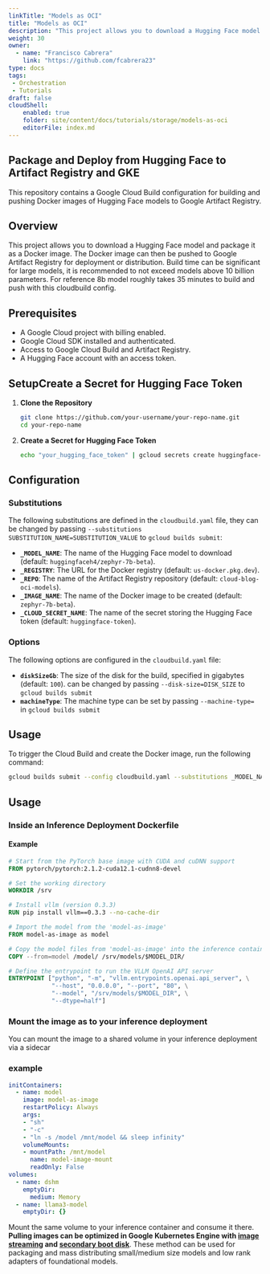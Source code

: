 ```yaml
---
linkTitle: "Models as OCI"
title: "Models as OCI"
description: "This project allows you to download a Hugging Face model and package it as a Docker image. The Docker image can then be pushed to Google Artifact Registry for deployment or distribution. Build time can be significant for large models, it is recommended to not exceed models above 10 billion parameters. For reference 8b model roughly takes 35 minutes to build and push with this cloudbuild config."
weight: 30
owner:
  - name: "Francisco Cabrera"
    link: "https://github.com/fcabrera23"
type: docs
tags:
 - Orchestration
 - Tutorials
draft: false
cloudShell:
    enabled: true
    folder: site/content/docs/tutorials/storage/models-as-oci
    editorFile: index.md
---
```

## Package and Deploy from Hugging Face to Artifact Registry and GKE

This repository contains a Google Cloud Build configuration for building and pushing Docker images of Hugging Face models to Google Artifact Registry.

## Overview

This project allows you to download a Hugging Face model and package it as a Docker image. The Docker image can then be pushed to Google Artifact Registry for deployment or distribution. Build time can be significant for large models, it is recommended to not exceed models above 10 billion parameters. For reference 8b model roughly takes 35 minutes to build and push with this cloudbuild config.

## Prerequisites

- A Google Cloud project with billing enabled.
- Google Cloud SDK installed and authenticated.
- Access to Google Cloud Build and Artifact Registry.
- A Hugging Face account with an access token.

## SetupCreate a Secret for Hugging Face Token

1. **Clone the Repository**

   ```bash
   git clone https://github.com/your-username/your-repo-name.git
   cd your-repo-name
2. **Create a Secret for Hugging Face Token**
   ```bash 
   echo "your_hugging_face_token" | gcloud secrets create huggingface-token --data-file=-

## Configuration

### Substitutions

The following substitutions are defined in the `cloudbuild.yaml` file, they can be changed by passing `--substitutions SUBSTITUTION_NAME=SUBSTITUTION_VALUE` to `gcloud builds submit`:

- **`_MODEL_NAME`**: The name of the Hugging Face model to download (default: `huggingfaceh4/zephyr-7b-beta`).
- **`_REGISTRY`**: The URL for the Docker registry (default: `us-docker.pkg.dev`).
- **`_REPO`**: The name of the Artifact Registry repository (default: `cloud-blog-oci-models`).
- **`_IMAGE_NAME`**: The name of the Docker image to be created (default: `zephyr-7b-beta`).
- **`_CLOUD_SECRET_NAME`**: The name of the secret storing the Hugging Face token (default: `huggingface-token`).

### Options

The following options are configured in the `cloudbuild.yaml` file:

- **`diskSizeGb`**: The size of the disk for the build, specified in gigabytes (default: `100`). can be changed by passing `--disk-size=DISK_SIZE` to `gcloud builds submit`
- **`machineType`**: The machine type can be set by passing `--machine-type=` in `gcloud builds submit`

## Usage

To trigger the Cloud Build and create the Docker image, run the following command:

```bash
gcloud builds submit --config cloudbuild.yaml --substitutions _MODEL_NAME="your_model_name",_IMAGE_NAME="LOCATION-docker.pkg.dev/[YOUR_PROJECT_ID]/[REPOSITORY_NAME]/[IMAGE_NAME]"
```

## Usage

### Inside an Inference Deployment Dockerfile

#### Example

```Dockerfile
# Start from the PyTorch base image with CUDA and cuDNN support
FROM pytorch/pytorch:2.1.2-cuda12.1-cudnn8-devel

# Set the working directory
WORKDIR /srv

# Install vllm (version 0.3.3)
RUN pip install vllm==0.3.3 --no-cache-dir

# Import the model from the 'model-as-image'
FROM model-as-image as model

# Copy the model files from 'model-as-image' into the inference container
COPY --from=model /model/ /srv/models/$MODEL_DIR/

# Define the entrypoint to run the VLLM OpenAI API server
ENTRYPOINT ["python", "-m", "vllm.entrypoints.openai.api_server", \
            "--host", "0.0.0.0", "--port", "80", \
            "--model", "/srv/models/$MODEL_DIR", \
            "--dtype=half"]
```
### Mount the image as to your inference deployment
You can mount the image to a shared volume in your inference deployment via a sidecar 

### example

```yaml
initContainers:
  - name: model
    image: model-as-image
    restartPolicy: Always
    args:
    - "sh"
    - "-c"
    - "ln -s /model /mnt/model && sleep infinity"
    volumeMounts:
    - mountPath: /mnt/model
      name: model-image-mount
      readOnly: False
volumes:
  - name: dshm
    emptyDir:
      medium: Memory
  - name: llama3-model
    emptyDir: {}
```
Mount the same volume to your inference container and consume it there. 
**Pulling images can be optimized in Google Kubernetes Engine with [image streaming](https://cloud.google.com/kubernetes-engine/docs/how-to/image-streaming) and [secondary boot disk](https://cloud.google.com/kubernetes-engine/docs/how-to/data-container-image-preloading)**. These method can be used for packaging and mass distributing small/medium size models and low rank adapters of foundational models. 


